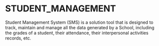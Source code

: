 # STUDENT_MANAGEMENT
Student Management System (SMS) is a solution tool that is designed to track, maintain and manage all the data generated by a School, including the grades of a student, their attendance, their interpersonal activities records, etc.

